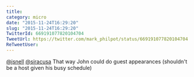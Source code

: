 ```yaml
---
title: 
category: micro
date: "2015-11-24T16:29:20"
slug: "2015-11-24T16:29:20"
TwitterId: 669191077820104704
TweetUrl: https://twitter.com/mark_philpot/status/669191077820104704
ReTweetUser: 
---
```


[@jsnell](https://twitter.com/jsnell) [@siracusa](https://twitter.com/siracusa) That way John could do guest appearances (shouldn't be a host given his busy schedule)